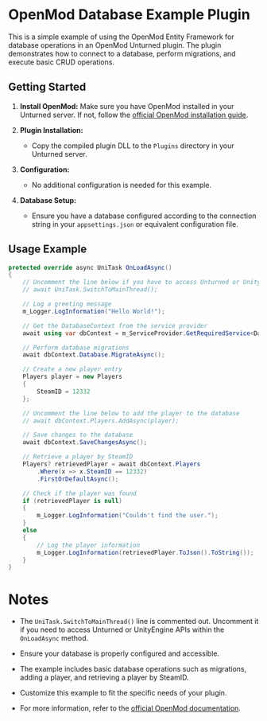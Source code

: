 # OpenMod Database Example Plugin

This is a simple example of using the OpenMod Entity Framework for database operations in an OpenMod Unturned plugin. The plugin demonstrates how to connect to a database, perform migrations, and execute basic CRUD operations.

## Getting Started

1. **Install OpenMod:** Make sure you have OpenMod installed in your Unturned server. If not, follow the [official OpenMod installation guide](https://openmod.github.io/openmod-docs/devdoc/guides/getting-started.html).

2. **Plugin Installation:**
    - Copy the compiled plugin DLL to the `Plugins` directory in your Unturned server.

3. **Configuration:**
    - No additional configuration is needed for this example.

4. **Database Setup:**
    - Ensure you have a database configured according to the connection string in your `appsettings.json` or equivalent configuration file.

## Usage Example

```csharp
protected override async UniTask OnLoadAsync()
{
    // Uncomment the line below if you have to access Unturned or UnityEngine APIs
    // await UniTask.SwitchToMainThread();

    // Log a greeting message
    m_Logger.LogInformation("Hello World!");

    // Get the DatabaseContext from the service provider
    await using var dbContext = m_ServiceProvider.GetRequiredService<DatabaseContext>();

    // Perform database migrations
    await dbContext.Database.MigrateAsync();

    // Create a new player entry
    Players player = new Players
    {
        SteamID = 12332
    };

    // Uncomment the line below to add the player to the database
    // await dbContext.Players.AddAsync(player);

    // Save changes to the database
    await dbContext.SaveChangesAsync();

    // Retrieve a player by SteamID
    Players? retrievedPlayer = await dbContext.Players
        .Where(x => x.SteamID == 12332)
        .FirstOrDefaultAsync();

    // Check if the player was found
    if (retrievedPlayer is null)
    {
        m_Logger.LogInformation("Couldn't find the user.");
    }
    else
    {
        // Log the player information
        m_Logger.LogInformation(retrievedPlayer.ToJson().ToString());
    }
}
```

# Notes

- The `UniTask.SwitchToMainThread()` line is commented out. Uncomment it if you need to access Unturned or UnityEngine APIs within the `OnLoadAsync` method.

- Ensure your database is properly configured and accessible.

- The example includes basic database operations such as migrations, adding a player, and retrieving a player by SteamID.

- Customize this example to fit the specific needs of your plugin.

- For more information, refer to the [official OpenMod documentation](https://openmod.github.io/openmod-docs/devdoc/concepts/databases.html).
